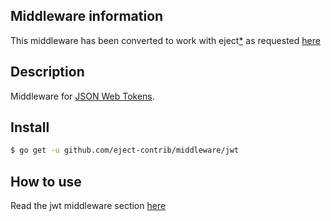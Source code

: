 ## Middleware information

This middleware has been converted to work with eject[*](https://github.com/auth0/go-jwt-middleware) as requested [here](https://bitbucket.org/kenorld/eject-core/issues/187)


## Description

Middleware for [JSON Web Tokens](https://jwt.io/).


## Install

```sh
$ go get -u github.com/eject-contrib/middleware/jwt
```

## How to use

Read the jwt middleware section [here](https://kataras.gitbooks.io/eject/content/jwt.html)
